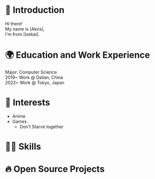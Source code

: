 # 🌱 Introduction

Hi there!   
My name is [Akira],  
I'm from [Isekai].  

# 🌍 Education and Work Experience

Major: Computer Science  
2019~ Work @ Dalian, China  
2022~ Work @ Tokyo, Japan  

# 🔭 Interests

- Anime
- Games
  - Don't Starve together

# 🧑‍🎓 Skills
# 🔥 Open Source Projects

